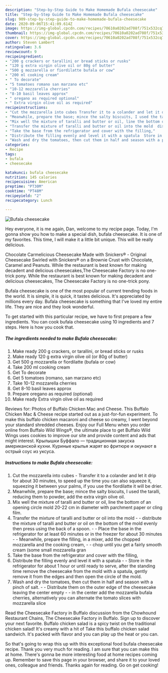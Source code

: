 ```yaml
---
description: "Step-by-Step Guide to Make Homemade Bufala cheesecake"
title: "Step-by-Step Guide to Make Homemade Bufala cheesecake"
slug: 909-step-by-step-guide-to-make-homemade-bufala-cheesecake
date: 2020-09-06T15:41:09.614Z
image: https://img-global.cpcdn.com/recipes/70610a0202ad708f/751x532cq70/bufala-cheesecake-recipe-main-photo.jpg
thumbnail: https://img-global.cpcdn.com/recipes/70610a0202ad708f/751x532cq70/bufala-cheesecake-recipe-main-photo.jpg
cover: https://img-global.cpcdn.com/recipes/70610a0202ad708f/751x532cq70/bufala-cheesecake-recipe-main-photo.jpg
author: Steven Lambert
ratingvalue: 3.6
reviewcount: 9
recipeingredient:
- "200 g crackers or tarallini or bread sticks or rusks"
- "120 g extra virgin olive oil or 80g of butter"
- "500 g mozzarella or fiordilatte bufala or cow"
- "200 ml cooking cream"
- " To decorate"
- "5 tomatoes romano san marzano etc"
- "10-12 mozzarella cherries"
- "8-10 basil leaves approx"
- " oregano as required optional"
- " Extra virgin olive oil as required"
recipeinstructions:
- "Cut the mozzarella into cubes Transfer it to a colander and let it drip for about 30 minutes, to speed up the time you can also squeeze it, squeezing it between your palms, if you use the fiordilatte it will be drier."
- "Meanwhile, prepare the base; mince the salty biscuits, I used the taralli, reducing them to powder, add the extra virgin olive oil."
- "Mix well the mixture of taralli and butter or oil, line the bottom of an opening circle mold 20-22 cm in diameter with parchment paper or cling film."
- "Transfer the mixture of taralli and butter or oil into the mold  distribute the mixture of taralli and butter or oil on the bottom of the mold evenly then press using the back of a spoon.  Place the base in the refrigerator for at least 60 minutes or in the freezer for about 30 minutes  Meanwhile, prepare the filling, in a mixer, add the chopped mozzarella and the cooking cream,  chop until you get a fairly smooth cream (some small mozzarella gran"
- "Take the base from the refrigerator and cover with the filling,"
- "Distribute the filling evenly and level it with a spatula  Store in the refrigerator for about 1 hour or until ready to serve, after the standing time remove the cheesecake from the mold with a spatula, gently remove it from the edges and then open the circle of the mold."
- "Wash and dry the tomatoes, then cut them in half and season with a pinch of salt.  Distribute them on the outer edge of the cheesecake leaving the center empty  in the center add the mozzarella bufala cherries, alternatively you can alternate the tomato slices with mozzarella slice"
categories:
- Recipe
tags:
- bufala
- cheesecake

katakunci: bufala cheesecake 
nutrition: 145 calories
recipecuisine: American
preptime: "PT30M"
cooktime: "PT48M"
recipeyield: "2"
recipecategory: Lunch

---
```



![Bufala cheesecake](https://img-global.cpcdn.com/recipes/70610a0202ad708f/751x532cq70/bufala-cheesecake-recipe-main-photo.jpg)

Hey everyone, it is me again, Dan, welcome to my recipe page. Today, I'm gonna show you how to make a special dish, bufala cheesecake. It is one of my favorites. This time, I will make it a little bit unique. This will be really delicious.

Chocolate Carmelicious Cheesecake Made with Snickers® - Original Cheesecake Swirled with Snickers® on a Brownie Crust with Chocolate, Caramel and Peanuts. While the restaurant is best known for making decadent and delicious cheesecakes,The Cheesecake Factory is no one-trick pony. While the restaurant is best known for making decadent and delicious cheesecakes, The Cheesecake Factory is no one-trick pony.

Bufala cheesecake is one of the most popular of current trending foods in the world. It is simple, it is quick, it tastes delicious. It's appreciated by millions every day. Bufala cheesecake is something that I've loved my entire life. They are nice and they look wonderful.


To get started with this particular recipe, we have to first prepare a few ingredients. You can cook bufala cheesecake using 10 ingredients and 7 steps. Here is how you cook that.

<!--inarticleads1-->

##### The ingredients needed to make Bufala cheesecake:

1. Make ready 200 g crackers, or tarallini, or bread sticks or rusks
1. Make ready 120 g extra virgin olive oil (or 80g of butter)
1. Get 500 g mozzarella or fiordilatte (bufala or cow)
1. Take 200 ml cooking cream
1. Get  To decorate
1. Get 5 tomatoes (romano, san marzano etc)
1. Take 10-12 mozzarella cherries
1. Get 8-10 basil leaves approx
1. Prepare  oregano as required (optional)
1. Make ready  Extra virgin olive oil as required


Reviews for: Photos of Buffalo Chicken Mac and Cheese. This Buffalo Chicken Mac &amp; Cheese recipe started out as a just-for-fun experiment. To make this buffalo chicken macaroni and cheese so creamy, I went beyond your standard shredded cheeses. Enjoy our Full Menu when you order online from Buffalo Wild Wings®, the ultimate place to get Buffalo Wild Wings uses cookies to improve our site and provide content and ads that might interest. Крылышки Буффало — традиционная закуска американской кухни. Куриные крылья жарят во фритюре и окунают в острый соус из уксуса. 

<!--inarticleads2-->

##### Instructions to make Bufala cheesecake:

1. Cut the mozzarella into cubes - Transfer it to a colander and let it drip for about 30 minutes, to speed up the time you can also squeeze it, squeezing it between your palms, if you use the fiordilatte it will be drier.
1. Meanwhile, prepare the base; mince the salty biscuits, I used the taralli, reducing them to powder, add the extra virgin olive oil.
1. Mix well the mixture of taralli and butter or oil, line the bottom of an opening circle mold 20-22 cm in diameter with parchment paper or cling film.
1. Transfer the mixture of taralli and butter or oil into the mold -  - distribute the mixture of taralli and butter or oil on the bottom of the mold evenly then press using the back of a spoon. -  - Place the base in the refrigerator for at least 60 minutes or in the freezer for about 30 minutes -  - Meanwhile, prepare the filling, in a mixer, add the chopped mozzarella and the cooking cream, -  - chop until you get a fairly smooth cream (some small mozzarella gran
1. Take the base from the refrigerator and cover with the filling,
1. Distribute the filling evenly and level it with a spatula -  - Store in the refrigerator for about 1 hour or until ready to serve, after the standing time remove the cheesecake from the mold with a spatula, gently remove it from the edges and then open the circle of the mold.
1. Wash and dry the tomatoes, then cut them in half and season with a pinch of salt. -  - Distribute them on the outer edge of the cheesecake leaving the center empty -  - in the center add the mozzarella bufala cherries, alternatively you can alternate the tomato slices with mozzarella slice


Read the Cheesecake Factory in Buffalo discussion from the Chowhound Restaurant Chains, The Cheesecake Factory in Buffalo. Sign up to discover your next favorite. Buffalo chicken salad is a spicy twist on the traditional chicken salad! It&#39;s creamy with a hit of Take this buffalo chicken salad sandwich. It&#39;s packed with flavor and you can play up the heat or you can. 

So that's going to wrap this up with this exceptional food bufala cheesecake recipe. Thank you very much for reading. I am sure that you can make this at home. There's gonna be more interesting food at home recipes coming up. Remember to save this page in your browser, and share it to your loved ones, colleague and friends. Thanks again for reading. Go on get cooking!
